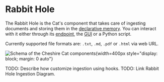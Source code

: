 # Rabbit Hole

The Rabbit Hole is the Cat's component that takes care of ingesting documents and storing them in the [declarative memory](../memory/long_term_memory.md).
You can interact with it either through its [endpoint](../../../technical/basics/basics.md), the [GUI](../../../technical/basics/admin/admin-interface.md) or a Python script.

Currently supported file formats are: `.txt`, `.md`, `.pdf` or `.html` via web URL.

![Schema of the Cheshire Cat components](../../../assets/img/diagrams/rabbithole.jpg){width=400px style="display: block; margin: 0 auto"}

TODO: Describe how customize ingestion using hooks.
TODO: Link Rabbit Hole Ingestion Diagram.
